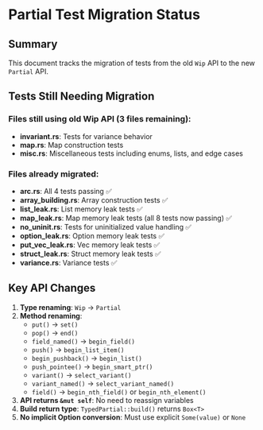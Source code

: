# Partial Test Migration Status

## Summary

This document tracks the migration of tests from the old `Wip` API to the new `Partial` API.

## Tests Still Needing Migration

### Files still using old Wip API (3 files remaining):
- **invariant.rs**: Tests for variance behavior
- **map.rs**: Map construction tests
- **misc.rs**: Miscellaneous tests including enums, lists, and edge cases

### Files already migrated:
- **arc.rs**: All 4 tests passing ✅
- **array_building.rs**: Array construction tests ✅
- **list_leak.rs**: List memory leak tests ✅
- **map_leak.rs**: Map memory leak tests (all 8 tests now passing) ✅
- **no_uninit.rs**: Tests for uninitialized value handling ✅
- **option_leak.rs**: Option memory leak tests ✅
- **put_vec_leak.rs**: Vec memory leak tests ✅
- **struct_leak.rs**: Struct memory leak tests ✅
- **variance.rs**: Variance tests ✅

## Key API Changes

1. **Type renaming**: `Wip` → `Partial`
2. **Method renaming**:
   - `put()` → `set()`
   - `pop()` → `end()`
   - `field_named()` → `begin_field()`
   - `push()` → `begin_list_item()`
   - `begin_pushback()` → `begin_list()`
   - `push_pointee()` → `begin_smart_ptr()`
   - `variant()` → `select_variant()`
   - `variant_named()` → `select_variant_named()`
   - `field()` → `begin_nth_field()` or `begin_nth_element()`
3. **API returns `&mut self`**: No need to reassign variables
4. **Build return type**: `TypedPartial::build()` returns `Box<T>`
5. **No implicit Option conversion**: Must use explicit `Some(value)` or `None`